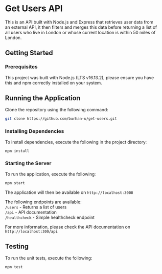 # Get Users API
This is an API built with Node.js and Express that retrieves user data from an external API, it then filters and merges this data before returning a list of all users who live in London or whose current location is within 50 miles of London.

## Getting Started
### Prerequisites
This project was built with Node.js (LTS v16.13.2), please ensure you have this and npm correctly installed on your system.

## Running the Application
Clone the repository using the following command:
```bash
git clone https://github.com/burhan-u/get-users.git
```

### Installing Dependencies
To install dependencies, execute the following in the project directory:
```bash
npm install
```

### Starting the Server
To run the application, execute the following:
```bash
npm start
```
The application will then be available on `http://localhost:3000`  

The following endpoints are available:  
`/users` - Returns a list of users  
`/api` - API documentation  
`/healthcheck` - Simple healthcheck endpoint

For more information, please check the API documentation on `http://localhost:300/api`

## Testing
To run the unit tests, execute the following:
```bash
npm test
```
